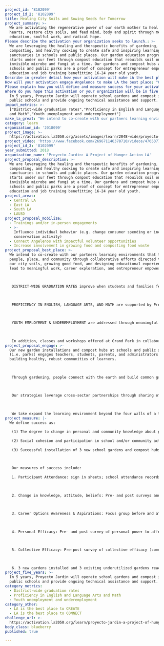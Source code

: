 ```yaml
---
project_id: '8102099'
project_id_2: '8102099'
title: Healing City Soils and Sowing Seeds for Tomorrow
project_summary: >-
  We are activating the regenerative power of our earth mother to heal broken
  hearts, restore city soils, and feed mind, body and spirit through meaningful
  education, soulful work, and radical hope.
Please describe the activation your organization seeks to launch.: >-
  We are leveraging the healing and therapeutic benefits of gardening,
  composting, and healthy cooking to create safe and inspiring learning
  sanctuaries in schools and public places. Our garden education programming
  starts under our feet through compost education that rebuilds soil one
  invisible microbe and fungi at a time. Our gardens and compost hubs at high
  schools and public parks are a proof of concept for entrepreneur empowerment
  education and job training benefitting 16-24 year old youth. 
Describe in greater detail how your activation will make LA the best place?: "We intend to co-create with our partners learning environments that transform people, place, and community through collaborative efforts directed to healing our city soils, growing good food, and designing educational experiences that lead to meaningful work, career exploration, and entrepreneur empowerment. \r\n\r\nDISTRICT-WIDE GRADUATION RATES improve when students and families feel connected to their school, teachers, and other personnel. Our school-based healing gardens and compost hubs connect young people and their families with the earth and her bounty, providing almost immediate tangible rewards for their physical effort, routine attendance, and mindful presence. The collective effort required to manage a school builds social cohesion and acts as the glue that holds together a community of learners together that support and care for one another as they support and care for their plants. Gardening and compost curriculum aligned to academic content in science, technology, engineering, art and math creates \"Aha!\" moments with promising potential to the bridge learning gap, motivate learners, and promote success in school. In sum, academic success, meaningful connections to school and peers, and strong community of learners can drive up school graduation rates.\r\n\r\nPROFICIENCY IN ENGLISH, LANGUAGE ARTS, AND MATH are supported by Proyecto Jardin's gardening and composting curriculum. Participants maintain garden journals and compost logs to track inputs, outputs, record observations, and summarize outcomes. They measure, weigh, illustrate, and write to describe, reflect, analyze, synthesize, report, and share. Proyecto Jardin works closely with a school site teacher(s) to align the organization's garden/compost education program to the specific needs of participating classroom(s) and school-wide goals and objectives.   Our outdoor garden/compost \"classrooms\" at schools sites and in public parks rely on hands-on, experiential learning, adding a tangible quality to abstract academic concepts. \r\n\r\nYOUTH EMPLOYMENT & UNDEREMPLOYMENT are addressed through meaningful education that can lead to meaningful work as a Certified Compost Maker or a community/school garden coordinator. Our Compost Academy is a comprehensive 8-week course that prepares individuals for entry-level employment as a compost hub manager, compost associate, or vermi-culture (worm farm) practitioner. \r\n\r\nIn addition, classes and workshops offered at Grand Park in collaboration with the Grand Park Foundation in conjunction with their Grand Park Rangers program provide a gateway to stewardship of the earth and promote individual commitment to care for, protect, and engage more deeply with their urban parks, green spaces, and nature. "
How will your activation engage Angelenos to make LA the best place: "Our new garden installations and compost hubs at schools and public spaces (i.e. parks) engages teachers, students, parents, and administrators in building healthy, robust communities of learners.  \r\n\r\nThrough gardening, people connect with the earth and build common ground as they learn to care for one another, love their school, and pursue academic greatness because they know their education will lead to good job while simultaneously healing their city soils and producing fresh delicious food. \r\n\r\nOur strategies leverage cross-sector partnerships through sharing of resources, knowledge, and social networks to promote sustainability, resilient communities, and learning across disciplines. \r\n\r\nWe take expand the learning environment beyond the four walls of a traditional classroom and conventional instruction practices to address the wholistic needs of learners who carry historical trauma and experience daily stressful living environments. \r\n\r\n"
Please explain how you will define and measure success for your activation.: "We define success as:\r\n(1) The degree to change in personal and community knowledge about gardening, composting, and career options in these fields.\r\n(2) Social cohesion and participation in school and/or community activities and events, \r\n(3) Successful installation of 3 new school gardens and compost hubs, and reactivation of an additional 3 gardens/compost hubs that fallen into disrepair and neglect due to lack of funds, resources and/or interest. \r\n\r\nOur measures of success include: \r\n1. Participant Attendance: sign in sheets; school attendance records. \r\n\r\n2. Change in knowledge, attitude, beliefs: Pre- and post surveys and quick writes about gardening knowledge, composting knowledge, \r\n\r\n3. Career Options Awareness & Aspirations: Focus group before and after participating in the Compost Academy and one season of gardening. \r\n\r\n4. Personal Efficacy: Pre- and post survey of personal power to affect change in their personal, academic, and social life.\r\n\r\n5. Collective Efficacy: Pre-post survey of collective efficacy (community power to affect change)\r\n\r\n6. 3 new gardens installed and 3 existing underutilized gardens reactivated.\r\n"
Where do you hope this activation or your organization will be in five years?: >-
  In 5 years, Proyecto Jardin will operate school gardens and compost in 10
  public schools and provide ongoing technical assistance and support. 
impact_metrics: >-
  ["District-wide graduation rates","Proficiency in English and Language Arts
  and Math","Youth unemployment and underemployment"]
make_la_great: "We intend to co-create with our partners learning environments that transform people, place, and community through collaborative efforts directed to healing our city soils, growing good food, and designing educational experiences that lead to meaningful work, career exploration, and entrepreneur empowerment. \r\n \r\n \r\n \r\n DISTRICT-WIDE GRADUATION RATES improve when students and families feel connected to their school, teachers, and other personnel. Our school-based healing gardens and compost hubs connect young people and their families with the earth and her bounty, providing almost immediate tangible rewards for their physical effort, routine attendance, and mindful presence. The collective effort required to manage a school builds social cohesion and acts as the glue that holds together a community of learners together that support and care for one another as they support and care for their plants. Gardening and compost curriculum aligned to academic content in science, technology, engineering, art and math creates \"Aha!\" moments with promising potential to the bridge learning gap, motivate learners, and promote success in school. In sum, academic success, meaningful connections to school and peers, and strong community of learners can drive up school graduation rates.\r\n \r\n \r\n \r\n PROFICIENCY IN ENGLISH, LANGUAGE ARTS, AND MATH are supported by Proyecto Jardin's gardening and composting curriculum. Participants maintain garden journals and compost logs to track inputs, outputs, record observations, and summarize outcomes. They measure, weigh, illustrate, and write to describe, reflect, analyze, synthesize, report, and share. Proyecto Jardin works closely with a school site teacher(s) to align the organization's garden/compost education program to the specific needs of participating classroom(s) and school-wide goals and objectives. Our outdoor garden/compost \"classrooms\" at schools sites and in public parks rely on hands-on, experiential learning, adding a tangible quality to abstract academic concepts. \r\n \r\n \r\n \r\n YOUTH EMPLOYMENT & UNDEREMPLOYMENT are addressed through meaningful education that can lead to meaningful work as a Certified Compost Maker or a community/school garden coordinator. Our Compost Academy is a comprehensive 8-week course that prepares individuals for entry-level employment as a compost hub manager, compost associate, or vermi-culture (worm farm) practitioner. \r\n \r\n \r\n \r\n In addition, classes and workshops offered at Grand Park in collaboration with the Grand Park Foundation in conjunction with their Grand Park Rangers program provide a gateway to stewardship of the earth and promote individual commitment to care for, protect, and engage more deeply with their urban parks, green spaces, and nature."
category: learn
organization_id: '2018099'
project_image: >-
  https://activation.la2050.org/assets/images/learn/2048-wide/proyecto-jardin-a-project-of-hunger-action-la.jpg
project_video: 'https://www.facebook.com/269671146378710/videos/476537755692047/'
project_id_3: '8102099'
year_submitted: 2018
organization_name: 'Proyecto Jardin: A Project of Hunger Action LA'
project_proposal_description: >-
  We are leveraging the healing and therapeutic benefits of gardening,
  composting, and healthy cooking to create safe and inspiring learning
  sanctuaries in schools and public places. Our garden education programming
  starts under our feet through compost education that rebuilds soil one
  invisible microbe and fungi at a time. Our gardens and compost hubs at high
  schools and public parks are a proof of concept for entrepreneur empowerment
  education and job training benefitting 16-24 year old youth.
project_areas:
  - Central LA
  - East LA
  - South LA
  - LAUSD
project_proposal_mobilize:
  - Trainings and/or in-person engagements
  - >-
    Influence individual behavior (e.g. change consumer spending or increase
    conservation activity)
  - Connect Angelenos with impactful volunteer opportunities
  - Increase involvement in growing food and composting food waste
project_proposal_best_place: >-
  We intend to co-create with our partners learning environments that transform
  people, place, and community through collaborative efforts directed to healing
  our city soils, growing good food, and designing educational experiences that
  lead to meaningful work, career exploration, and entrepreneur empowerment. 
   
   
   
   DISTRICT-WIDE GRADUATION RATES improve when students and families feel connected to their school, teachers, and other personnel. Our school-based healing gardens and compost hubs connect young people and their families with the earth and her bounty, providing almost immediate tangible rewards for their physical effort, routine attendance, and mindful presence. The collective effort required to manage a school builds social cohesion and acts as the glue that holds together a community of learners together that support and care for one another as they support and care for their plants. Gardening and compost curriculum aligned to academic content in science, technology, engineering, art and math creates "Aha!" moments with promising potential to the bridge learning gap, motivate learners, and promote success in school. In sum, academic success, meaningful connections to school and peers, and strong community of learners can drive up school graduation rates.
   
   
   
   PROFICIENCY IN ENGLISH, LANGUAGE ARTS, AND MATH are supported by Proyecto Jardin's gardening and composting curriculum. Participants maintain garden journals and compost logs to track inputs, outputs, record observations, and summarize outcomes. They measure, weigh, illustrate, and write to describe, reflect, analyze, synthesize, report, and share. Proyecto Jardin works closely with a school site teacher(s) to align the organization's garden/compost education program to the specific needs of participating classroom(s) and school-wide goals and objectives. Our outdoor garden/compost "classrooms" at schools sites and in public parks rely on hands-on, experiential learning, adding a tangible quality to abstract academic concepts. 
   
   
   
   YOUTH EMPLOYMENT & UNDEREMPLOYMENT are addressed through meaningful education that can lead to meaningful work as a Certified Compost Maker or a community/school garden coordinator. Our Compost Academy is a comprehensive 8-week course that prepares individuals for entry-level employment as a compost hub manager, compost associate, or vermi-culture (worm farm) practitioner. 
   
   
   
   In addition, classes and workshops offered at Grand Park in collaboration with the Grand Park Foundation in conjunction with their Grand Park Rangers program provide a gateway to stewardship of the earth and promote individual commitment to care for, protect, and engage more deeply with their urban parks, green spaces, and nature.
project_proposal_engage: >-
  Our new garden installations and compost hubs at schools and public spaces
  (i.e. parks) engages teachers, students, parents, and administrators in
  building healthy, robust communities of learners. 
   
   
   
   Through gardening, people connect with the earth and build common ground as they learn to care for one another, love their school, and pursue academic greatness because they know their education will lead to good job while simultaneously healing their city soils and producing fresh delicious food. 
   
   
   
   Our strategies leverage cross-sector partnerships through sharing of resources, knowledge, and social networks to promote sustainability, resilient communities, and learning across disciplines. 
   
   
   
   We take expand the learning environment beyond the four walls of a traditional classroom and conventional instruction practices to address the wholistic needs of learners who carry historical trauma and experience daily stressful living environments.
project_measure: |-
  We define success as:
   
   (1) The degree to change in personal and community knowledge about gardening, composting, and career options in these fields.
   
   (2) Social cohesion and participation in school and/or community activities and events, 
   
   (3) Successful installation of 3 new school gardens and compost hubs, and reactivation of an additional 3 gardens/compost hubs that fallen into disrepair and neglect due to lack of funds, resources and/or interest. 
   
   
   
   Our measures of success include: 
   
   1. Participant Attendance: sign in sheets; school attendance records. 
   
   
   
   2. Change in knowledge, attitude, beliefs: Pre- and post surveys and quick writes about gardening knowledge, composting knowledge, 
   
   
   
   3. Career Options Awareness & Aspirations: Focus group before and after participating in the Compost Academy and one season of gardening. 
   
   
   
   4. Personal Efficacy: Pre- and post survey of personal power to affect change in their personal, academic, and social life.
   
   
   
   5. Collective Efficacy: Pre-post survey of collective efficacy (community power to affect change)
   
   
   
   6. 3 new gardens installed and 3 existing underutilized gardens reactivated.
project_five_years: >-
  In 5 years, Proyecto Jardin will operate school gardens and compost in 10
  public schools and provide ongoing technical assistance and support.
category_metrics:
  - District-wide graduation rates
  - Proficiency in English and Language Arts and Math
  - Youth unemployment and underemployment
category_other:
  - LA is the best place to CREATE
  - LA is the best place to CONNECT
challenge_url: >-
  https://activation.la2050.org/learn/proyecto-jardin-a-project-of-hunger-action-la/
body_class: blueberry
published: true

---
```

